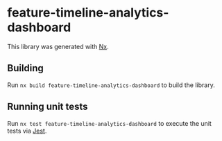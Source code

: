# feature-timeline-analytics-dashboard

This library was generated with [Nx](https://nx.dev).

## Building

Run `nx build feature-timeline-analytics-dashboard` to build the library.

## Running unit tests

Run `nx test feature-timeline-analytics-dashboard` to execute the unit tests via [Jest](https://jestjs.io).
